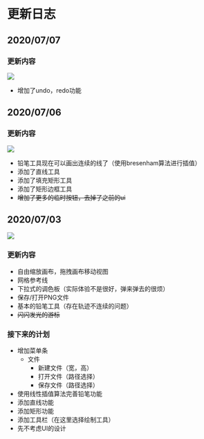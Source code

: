 # 更新日志

## 2020/07/07

### 更新内容

![](https://s1.ax1x.com/2020/07/07/UkwYB6.gif)

- 增加了undo，redo功能


## 2020/07/06

### 更新内容

![](https://s1.ax1x.com/2020/07/06/UFC1mQ.png)

- 铅笔工具现在可以画出连续的线了（使用bresenham算法进行插值）
- 添加了直线工具
- 添加了填充矩形工具
- 添加了矩形边框工具
- <s>增加了更多的临时按钮，去掉了之前的ui</s>

## 2020/07/03

![](https://s1.ax1x.com/2020/07/03/NXlYon.png)

### 更新内容

- 自由缩放画布，拖拽画布移动视图
- 网格参考线
- 下拉式的调色板（实际体验不是很好，弹来弹去的很烦）
- 保存/打开PNG文件
- 基本的铅笔工具（存在轨迹不连续的问题）
- <s>闪闪发光的游标</s>

### 接下来的计划

- 增加菜单条
	- 文件
		- 新建文件（宽，高）
		- 打开文件（路径选择）
		- 保存文件（路径选择）
- 使用线性插值算法完善铅笔功能
- 添加直线功能
- 添加矩形功能
- 添加工具栏（在这里选择绘制工具）
- 先不考虑UI的设计